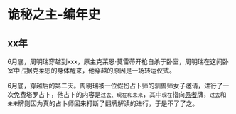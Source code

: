 # 诡秘之主-编年史

## xx年

6月底，周明瑞穿越到xxx，原主克莱恩·莫雷蒂开枪自杀于卧室，周明瑞在这间卧室中占据克莱恩的身体醒来，他穿越的原因是一场转运仪式。

6月底，穿越后的第二天。周明瑞被一位假扮占卜师的驯兽师女子邀请，进行了一次免费塔罗占卜，他占卜的内容是`过去、现在和未来`，其中`现在`指向[愚者](./%E9%81%93%E5%85%B7.md#愚者)牌，`过去`和`未来`牌则因为真的占卜师回来打断了翻牌解读的进行，于是不了了之。